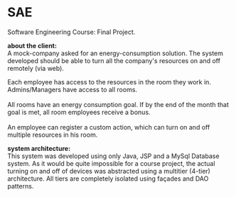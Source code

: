 # SAE

Software Engineering Course: Final Project.

<b>about the client:</b><br>
A mock-company asked for an energy-consumption solution. The system developed should be able to turn all the company's resources on and off remotely (via web). 

Each employee has access to the resources in the room they work in. Admins/Managers have access to all rooms. <br><br>
All rooms have an energy consumption goal. If by the end of the month that goal is met, all room employees receive a bonus.<br><br>
An employee can register a custom action, which can turn on and off multiple resources in his room.

<b>system architecture:</b><br>
This system was developed using only Java, JSP and a MySql Database system. As it would be quite impossible for a course project, the actual turning on and off of devices was abstracted using a multitier (4-tier) architecture. All tiers are completely isolated using façades and DAO patterns.
